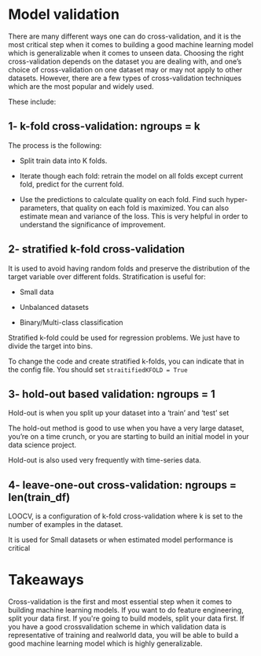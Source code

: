 # Model validation 

There are many different ways one can do cross-validation, and it is the most critical step when it comes to building a good machine learning model which is generalizable when it comes to unseen data. Choosing the right cross-validation depends on the dataset you are dealing with, and one’s choice of cross-validation on one dataset may or may not apply to other datasets. However, there are a few types of cross-validation techniques which are the most popular and widely used.  

These include: 
 
## 1-  k-fold cross-validation: ngroups = k

The process is the following:

- Split train data into K folds.

- Iterate though each fold: retrain the model on all folds except current fold, predict for the current fold.

- Use the predictions to calculate quality on each fold. Find such hyper-parameters, that quality on each fold is maximized. You can also estimate mean and variance of the loss. This is very helpful in order to understand the significance of improvement.

## 2-  stratified k-fold cross-validation 

It is used to avoid having random folds and preserve the distribution of the target variable over different folds.
Stratification is useful for: 
- Small data

- Unbalanced datasets

- Binary/Multi-class classification

Stratified k-fold could be used for regression problems. We just have to divide the target into bins. 


To change the code and create stratified k-folds, you can indicate that in the config file. You should set `straitifiedKFOLD = True`


## 3- hold-out based validation: ngroups = 1

Hold-out is when you split up your dataset into a ‘train’ and ‘test’ set 

The hold-out method is good to use when you have a very large dataset, you’re on a time crunch, or you are starting to build an initial model in your data science project. 

Hold-out is also used very frequently with time-series data.

## 4- leave-one-out cross-validation: ngroups = len(train_df)

LOOCV, is a configuration of k-fold cross-validation where k is set to the number of examples in the dataset.

It is used  for Small datasets or when estimated model performance is critical

# Takeaways

Cross-validation is the first and most essential step when it comes to building machine learning models. If you want to do feature engineering, split your data first. If you're going to build models, split your data first. If you have a good crossvalidation scheme in which validation data is representative of training and realworld data, you will be able to build a good machine learning model which is highly generalizable.